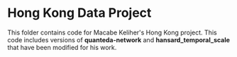 # Hong Kong Data Project

This folder contains code for Macabe Keliher's Hong Kong project. This code includes versions of **quanteda-network** and **hansard_temporal_scale** that have been modified for his work. 
